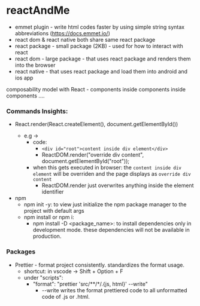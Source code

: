 # reactAndMe

- emmet plugin - write html codes faster by using simple string syntax abbreviations (https://docs.emmet.io/)
- react dom & react native both share same react package
- react package - small package (2KB) - used for how to interact with react
- react dom - large package - that uses react package and renders them into the browser
- react native - that uses react package and load them into android and ios app 

composability model with React - components inside components inside components .... 

### Commands Insights:
- React.render(React.createElement(<func>), document.getElementById(<elementID>)) 
    - e.g -> 
        - code:
            - `<div id="root">content inside div element</div>`
            -  ReactDOM.render("override div content", document.getElementById("root"));
        - when this gets executed in browser: the `content inside div element` will be overriden and the page displays as `override div content`
            - ReactDOM.render just overwrites anything inside the element identifier  
- npm
    - npm init -y: to view just initialize the npm package manager to the project with default args
    - npm install or npm i:
        - npm install -D <package_name>: to install dependencies only in development mode. these dependencies will not be available in production.

### Packages
- Prettier - format project consistently. standardizes the format usage. 
    - shortcut: in vscode -> Shift + Option + F
    - under "scripts":
        - "format": "prettier 'src/**/*/.{js, html}' --write"
            - --write writes the format prettiered code to all unformatted code of .js or .html.